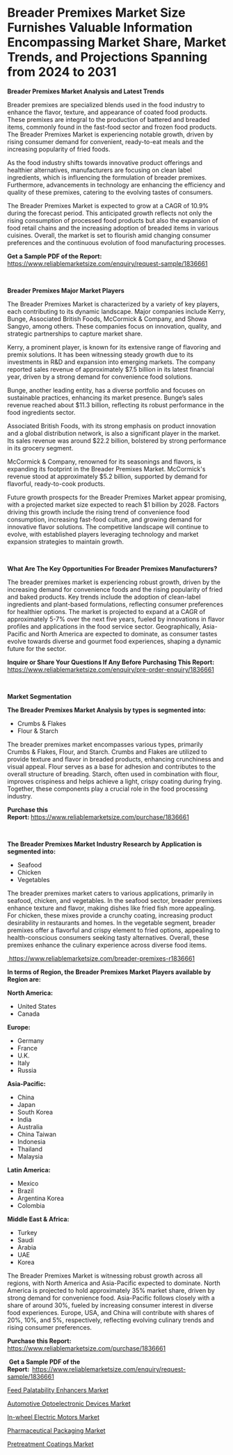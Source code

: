 <p><h1>Breader Premixes Market Size Furnishes Valuable Information Encompassing Market Share, Market Trends, and Projections Spanning from 2024 to 2031</h1></p><p><strong>Breader Premixes Market Analysis and Latest Trends</strong></p>
<p><p>Breader premixes are specialized blends used in the food industry to enhance the flavor, texture, and appearance of coated food products. These premixes are integral to the production of battered and breaded items, commonly found in the fast-food sector and frozen food products. The Breader Premixes Market is experiencing notable growth, driven by rising consumer demand for convenient, ready-to-eat meals and the increasing popularity of fried foods. </p><p>As the food industry shifts towards innovative product offerings and healthier alternatives, manufacturers are focusing on clean label ingredients, which is influencing the formulation of breader premixes. Furthermore, advancements in technology are enhancing the efficiency and quality of these premixes, catering to the evolving tastes of consumers. </p><p>The Breader Premixes Market is expected to grow at a CAGR of 10.9% during the forecast period. This anticipated growth reflects not only the rising consumption of processed food products but also the expansion of food retail chains and the increasing adoption of breaded items in various cuisines. Overall, the market is set to flourish amid changing consumer preferences and the continuous evolution of food manufacturing processes.</p></p>
<p><strong>Get a Sample PDF of the Report:&nbsp;</strong> <a href="https://www.reliablemarketsize.com/enquiry/request-sample/1836661?utm_campaign=1510&utm_medium=2&utm_source=Github&utm_content=ia&utm_term=16102024&utm_id=breader-premixes">https://www.reliablemarketsize.com/enquiry/request-sample/1836661</a></p>
<p>&nbsp;</p>
<p><strong>Breader Premixes Major Market Players</strong></p>
<p><p>The Breader Premixes Market is characterized by a variety of key players, each contributing to its dynamic landscape. Major companies include Kerry, Bunge, Associated British Foods, McCormick & Company, and Showa Sangyo, among others. These companies focus on innovation, quality, and strategic partnerships to capture market share.</p><p>Kerry, a prominent player, is known for its extensive range of flavoring and premix solutions. It has been witnessing steady growth due to its investments in R&D and expansion into emerging markets. The company reported sales revenue of approximately $7.5 billion in its latest financial year, driven by a strong demand for convenience food solutions.</p><p>Bunge, another leading entity, has a diverse portfolio and focuses on sustainable practices, enhancing its market presence. Bunge’s sales revenue reached about $11.3 billion, reflecting its robust performance in the food ingredients sector.</p><p>Associated British Foods, with its strong emphasis on product innovation and a global distribution network, is also a significant player in the market. Its sales revenue was around $22.2 billion, bolstered by strong performance in its grocery segment.</p><p>McCormick & Company, renowned for its seasonings and flavors, is expanding its footprint in the Breader Premixes Market. McCormick's revenue stood at approximately $5.2 billion, supported by demand for flavorful, ready-to-cook products.</p><p>Future growth prospects for the Breader Premixes Market appear promising, with a projected market size expected to reach $1 billion by 2028. Factors driving this growth include the rising trend of convenience food consumption, increasing fast-food culture, and growing demand for innovative flavor solutions. The competitive landscape will continue to evolve, with established players leveraging technology and market expansion strategies to maintain growth.</p></p>
<p>&nbsp;</p>
<p><strong>What Are The Key Opportunities For Breader Premixes Manufacturers?</strong></p>
<p><p>The breader premixes market is experiencing robust growth, driven by the increasing demand for convenience foods and the rising popularity of fried and baked products. Key trends include the adoption of clean-label ingredients and plant-based formulations, reflecting consumer preferences for healthier options. The market is projected to expand at a CAGR of approximately 5-7% over the next five years, fueled by innovations in flavor profiles and applications in the food service sector. Geographically, Asia-Pacific and North America are expected to dominate, as consumer tastes evolve towards diverse and gourmet food experiences, shaping a dynamic future for the sector.</p></p>
<p><strong>Inquire or Share Your Questions If Any Before Purchasing This Report:</strong> <a href="https://www.reliablemarketsize.com/enquiry/pre-order-enquiry/1836661?utm_campaign=1510&utm_medium=2&utm_source=Github&utm_content=ia&utm_term=16102024&utm_id=breader-premixes">https://www.reliablemarketsize.com/enquiry/pre-order-enquiry/1836661</a></p>
<p>&nbsp;</p>
<p><strong>Market Segmentation</strong></p>
<p><strong>The Breader Premixes Market Analysis by types is segmented into:</strong></p>
<p><ul><li>Crumbs & Flakes</li><li>Flour & Starch</li></ul></p>
<p><p>The breader premixes market encompasses various types, primarily Crumbs & Flakes, Flour, and Starch. Crumbs and Flakes are utilized to provide texture and flavor in breaded products, enhancing crunchiness and visual appeal. Flour serves as a base for adhesion and contributes to the overall structure of breading. Starch, often used in combination with flour, improves crispiness and helps achieve a light, crispy coating during frying. Together, these components play a crucial role in the food processing industry.</p></p>
<p><strong>Purchase this Report:&nbsp;</strong><a href="https://www.reliablemarketsize.com/purchase/1836661?utm_campaign=1510&utm_medium=2&utm_source=Github&utm_content=ia&utm_term=16102024&utm_id=breader-premixes">https://www.reliablemarketsize.com/purchase/1836661</a></p>
<p>&nbsp;</p>
<p><strong>The Breader Premixes Market Industry Research by Application is segmented into:</strong></p>
<p><ul><li>Seafood</li><li>Chicken</li><li>Vegetables</li></ul></p>
<p><p>The breader premixes market caters to various applications, primarily in seafood, chicken, and vegetables. In the seafood sector, breader premixes enhance texture and flavor, making dishes like fried fish more appealing. For chicken, these mixes provide a crunchy coating, increasing product desirability in restaurants and homes. In the vegetable segment, breader premixes offer a flavorful and crispy element to fried options, appealing to health-conscious consumers seeking tasty alternatives. Overall, these premixes enhance the culinary experience across diverse food items.</p></p>
<p><a href="https://www.reliablemarketsize.com/breader-premixes-r1836661?utm_campaign=1510&utm_medium=2&utm_source=Github&utm_content=ia&utm_term=16102024&utm_id=breader-premixes">&nbsp;https://www.reliablemarketsize.com/breader-premixes-r1836661</a></p>
<p><strong>In terms of Region, the Breader Premixes Market Players available by Region are:</strong></p>
<p>
    <p> <strong> North America: </strong>
        <ul>
            <li>United States</li>
            <li>Canada</li>
        </ul>
        </p> 
    <p> <strong> Europe: </strong>
        <ul>
            <li>Germany</li>
            <li>France</li>
            <li>U.K.</li>
            <li>Italy</li>
            <li>Russia</li>
        </ul>
        </p> 
    <p> <strong> Asia-Pacific: </strong>
        <ul>
            <li>China</li>
            <li>Japan</li>
            <li>South Korea</li>
            <li>India</li>
            <li>Australia</li>
            <li>China Taiwan</li>
            <li>Indonesia</li>
            <li>Thailand</li>
            <li>Malaysia</li>
        </ul>
        </p> 
    <p> <strong> Latin America: </strong>
        <ul>
            <li>Mexico</li>
            <li>Brazil</li>
            <li>Argentina Korea</li>
            <li>Colombia</li>
        </ul>
        </p> 
    <p> <strong> Middle East & Africa: </strong>
        <ul>
            <li>Turkey</li>
            <li>Saudi</li>
            <li>Arabia</li>
            <li>UAE</li>
            <li>Korea</li>
        </ul>
    </p>
    </p>
<p><p>The Breader Premixes Market is witnessing robust growth across all regions, with North America and Asia-Pacific expected to dominate. North America is projected to hold approximately 35% market share, driven by strong demand for convenience food. Asia-Pacific follows closely with a share of around 30%, fueled by increasing consumer interest in diverse food experiences. Europe, USA, and China will contribute with shares of 20%, 10%, and 5%, respectively, reflecting evolving culinary trends and rising consumer preferences.</p></p>
<p><strong>Purchase this Report: </strong><a href="https://www.reliablemarketsize.com/purchase/1836661?utm_campaign=1510&utm_medium=2&utm_source=Github&utm_content=ia&utm_term=16102024&utm_id=breader-premixes">https://www.reliablemarketsize.com/purchase/1836661</a></p>
<p>&nbsp;<strong>Get a Sample PDF of the Report:&nbsp;&nbsp;</strong><a href="https://www.reliablemarketsize.com/enquiry/request-sample/1836661?utm_campaign=1510&utm_medium=2&utm_source=Github&utm_content=ia&utm_term=16102024&utm_id=breader-premixes">https://www.reliablemarketsize.com/enquiry/request-sample/1836661</a></p>
<p><strong></strong></p>
<p><p><a href="https://www.linkedin.com/pulse/feed-palatability-enhancers-market-research-report-forecast-jproc?utm_campaign=1510&utm_medium=2&utm_source=Github&utm_content=ia&utm_term=16102024&utm_id=breader-premixes">Feed Palatability Enhancers Market</a></p><p><a href="https://github.com/caylabradq/Market-Research-Report-List-1/blob/main/automotive-optoelectronic-devices-market.md?utm_campaign=1510&utm_medium=2&utm_source=Github&utm_content=ia&utm_term=16102024&utm_id=breader-premixes">Automotive Optoelectronic Devices Market</a></p><p><a href="https://github.com/connerzahlerb92c/Market-Research-Report-List-1/blob/main/in-wheel-electric-motors-market.md?utm_campaign=1510&utm_medium=2&utm_source=Github&utm_content=ia&utm_term=16102024&utm_id=breader-premixes">In-wheel Electric Motors Market</a></p><p><a href="https://www.linkedin.com/pulse/pharmaceutical-packaging-industry-sector-market-dynamics-future-fbeyc?utm_campaign=1510&utm_medium=2&utm_source=Github&utm_content=ia&utm_term=16102024&utm_id=breader-premixes">Pharmaceutical Packaging Market</a></p><p><a href="https://www.linkedin.com/pulse/pretreatment-coatings-market-matrix-applications-types-cagr-adloc?utm_campaign=1510&utm_medium=2&utm_source=Github&utm_content=ia&utm_term=16102024&utm_id=breader-premixes">Pretreatment Coatings Market</a></p></p>